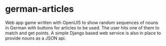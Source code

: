 # german-articles
Web app game written with OpenUI5 to show random sequences of nouns in German with buttons for articles to be used. The user hits one of them to match and get points. A simple Django based web service is also in place to provide nouns as a JSON api.
